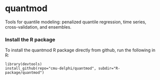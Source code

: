 # quantmod

Tools for quantile modeling: penalized quantile regression, time series,
cross-validation, and ensembles. 

### Install the R package

To install the quantmod R package directly from github, run the following in R:

```{r}
library(devtools)
install_github(repo="cmu-delphi/quantmod", subdir="R-package/quantmod")
```
